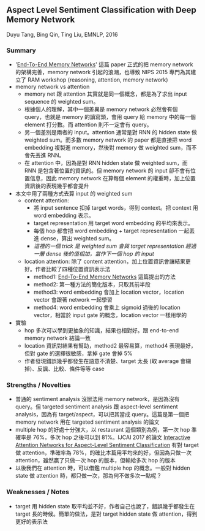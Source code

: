 ## Aspect Level Sentiment Classification with Deep Memory Network

Duyu Tang, Bing Qin, Ting Liu, EMNLP, 2016

### Summary
- '[End-To-End Memory Networks](https://arxiv.org/abs/1503.08895)' 這篇 paper 正式的把 memory network 的架構完善，memory network 引起的浪潮，也導致 NIPS 2015 專門為其建立了 RAM workshop (reasoning, attention, memory network)
- memory network vs attention
	- memory net 跟 attention 其實就是同一個概念，都是為了求出 input sequence 的 weighted sum。
	- 根據個人的理解，其中一個差異是 memory network 必然會有個 query，也就是 memory 的讀寫頭，會用 query 給 memory 中的每一個 element 打分數。而 attention 則不一定會有 query。
	- 另一個差別是兩者的 input。attention 通常是對 RNN 的 hidden state 做 weighted sum。而多數 memory network 的 paper 都是直接把 word embedding 複製進 memory，然後對 memory 做 weighted sum，而不會先丟進 RNN。
	- 在 attention 中，因為是對 RNN hidden state 做 weighted sum，而 RNN 是包含著位置的資訊的。但 memory network 的 input 卻不會有位置信息，因此 memory network 在算每個 element 的權重時，加上位置資訊後的表現幾乎都會提升
- 本文中用了兩種方式去算 input 的 weighted sum
    - content attention: 
    	- 將 input sentence 扣掉 target words，得到 context。把 context 用 word embedding 表示。
    	- target representation 用 target word embedding 的平均來表示。
    	- 每個 hop 都會把 word embedding + target representation 一起丟進 dense，算出 weighted sum。
    	- *這裡的一個 trick 是 weighted sum 會與 target representation 經過一層 dense 後的值相加，當作下一個 hop 的 input*
    - location attention: 除了 content attention，加上位置資訊會讓結果更好。作者比較了四種位置資訊表示法
      	- method1: [End-To-End Memory Networks](https://arxiv.org/abs/1503.08895) 這篇提出的方法
      	- method2: 第一種方法的簡化版本，只取其前半段
      	- method3: word embedding 會加上 location vector，location vector 會跟著 network 一起學習
      	- method4: word embedding 會乘上 sigmoid 過後的 location vector，相當於 input gate 的概念，location vector 一樣用學的
- 實驗
    - hop 多次可以學到更抽象的知識，結果也相對好。跟 end-to-end memory network 結論一致
    - location 資訊對結果有幫助，method2 最容易算，method4 表現最好，但對 gate 的選擇很敏感，拿掉 gate 會掉 5%
    - 作者發現錯誤幾乎都發生在語意不清楚、target 太長 (取 average 會糊掉)、反諷、比較、條件等等 case

### Strengths / Novelties
- 普通的 sentiment analysis 沒辦法用 memory network，是因為沒有 query。但 targeted sentiment analysis 跟 aspect-level sentiment analysis，因為有 target/aspect，可以把其當成 query。這篇是第一個把 memory network 用在 targeted sentiment analysis 的論文
- multiple hop 的好處十分強大，以 restaurant 這個類別為例，第一次 hop 準確率是 76%，多次 hop 之後可以到 81%。IJCAI 2017 的論文 [Interactive Attention Networks for Aspect-Level Sentiment Classification](https://arxiv.org/abs/1709.00893) 有對 target 做 attention，準確率為 78%，的確比本篇用平均來的好，但因為只做一次 attention，雖然贏了只做一次 hop 的版本，但輸給多次 hop 的版本
- 以後我們在 attention 時，可以借鑑 multiple hop 的概念。一般對 hidden state 做 attention 時，都只做一次，那為何不做多次一點呢？

### Weaknesses / Notes
- target 用 hidden state 取平均並不好，作者自己也說了，錯誤幾乎都發生在 target 長的時候。簡單的做法，是對 target hidden state 做 attention，得到更好的表示法
